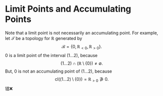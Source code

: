 # Limit Points and Accumulating Points

Note that a limit point is not necessarily an accumulating point. For example, let $\mathcal T$ be a topology for $\mathbb R$ generated by
$$
\mathcal B = \{0, \mathbb R_{< 0}, \mathbb R_{> 0}\}.
$$
$0$ is a limit point of the interval $(1 \ldots 2)$, because
$$
(1 \ldots 2) \cap (\mathbb R \setminus \{0\}) \ne \emptyset.
$$
But, $0$ is not an accumulating point of $(1 \ldots 2)$, because
$$
\mathrm{cl}((1\ldots 2) \setminus \{0\}) = \mathbb R_{> 0} \not \ni 0.
$$
错❌